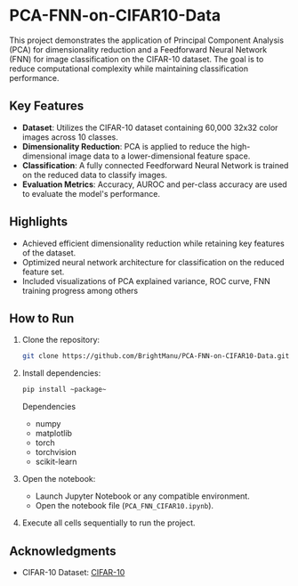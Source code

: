 # PCA-FNN-on-CIFAR10-Data
This project demonstrates the application of Principal Component Analysis (PCA) for dimensionality reduction and a Feedforward Neural Network (FNN) for image classification on the CIFAR-10 dataset. The goal is to reduce computational complexity while maintaining classification performance.

## Key Features
- **Dataset**: Utilizes the CIFAR-10 dataset containing 60,000 32x32 color images across 10 classes.
- **Dimensionality Reduction**: PCA is applied to reduce the high-dimensional image data to a lower-dimensional feature space.
- **Classification**: A fully connected Feedforward Neural Network is trained on the reduced data to classify images.
- **Evaluation Metrics**: Accuracy, AUROC and per-class accuracy are used to evaluate the model's performance.

## Highlights
- Achieved efficient dimensionality reduction while retaining key features of the dataset.
- Optimized neural network architecture for classification on the reduced feature set.
- Included visualizations of PCA explained variance, ROC curve, FNN training progress among others

## How to Run
1. Clone the repository:
   ```bash
   git clone https://github.com/BrightManu/PCA-FNN-on-CIFAR10-Data.git
   ```
2. Install dependencies:
   ```bash
   pip install ~package~
   ```
   Dependencies
   - numpy
   - matplotlib
   - torch
   - torchvision
   - scikit-learn
  
4. Open the notebook:
   - Launch Jupyter Notebook or any compatible environment.
   - Open the notebook file (`PCA_FNN_CIFAR10.ipynb`).

5. Execute all cells sequentially to run the project.

## Acknowledgments
- CIFAR-10 Dataset: [CIFAR-10](https://www.cs.toronto.edu/~kriz/cifar.html)
